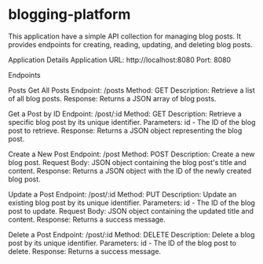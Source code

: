# blogging-platform

This application have a simple API collection for managing blog posts. It provides endpoints for creating, reading, updating, and deleting blog posts.

Application Details
Application URL: http://localhost:8080
Port: 8080

Endpoints

Posts
Get All Posts
Endpoint: /posts
Method: GET
Description: Retrieve a list of all blog posts.
Response: Returns a JSON array of blog posts.


Get a Post by ID
Endpoint: /post/:id
Method: GET
Description: Retrieve a specific blog post by its unique identifier.
Parameters: id - The ID of the blog post to retrieve.
Response: Returns a JSON object representing the blog post.


Create a New Post
Endpoint: /post
Method: POST
Description: Create a new blog post.
Request Body: JSON object containing the blog post's title and content.
Response: Returns a JSON object with the ID of the newly created blog post.


Update a Post
Endpoint: /post/:id
Method: PUT
Description: Update an existing blog post by its unique identifier.
Parameters: id - The ID of the blog post to update.
Request Body: JSON object containing the updated title and content.
Response: Returns a success message.


Delete a Post
Endpoint: /post/:id
Method: DELETE
Description: Delete a blog post by its unique identifier.
Parameters: id - The ID of the blog post to delete.
Response: Returns a success message.
